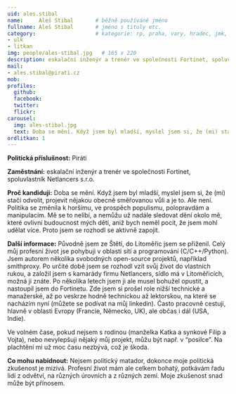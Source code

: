 ```yaml
---
uid: ales.stibal
name:     Aleš Stibal	  	# běžně používáné jméno
fullname: Aleš Stibal	  	# jméno s tituly etc.
category:                 	# kategorie: rp, praha, vary, hradec, jmk, senat
- ulk
- litkan
img: people/ales-stibal.jpg   # 165 x 220
description: eskalační inženýr a trenér ve společnosti Fortinet, spoluvlastník Netlancers s.r.o.
mail:
- ales.stibal@pirati.cz
mob:
profiles:
  github:
  facebook:
  twitter: 
  flickr:
carousel:
  img: ales-stibal.jpg
  text: Doba se mění. Když jsem byl mladší, myslel jsem si, že (mi) stačí odvolit, projevit nějakou obecně směřovanou vůli a je to. Ale není. Politika se změnila k horšímu, ve prospěch populismu, polopravdám a manipulacím. Mě se to nelíbí, a nemůžu už nadále sledovat dění okolo mě, které ovlivní budoucnost mých dětí, aniž bych neměl pocit, že jsem mohl udělat více. Proto jsem se rozhodl se aktivně zapojit.
ordlitkan: 1
---
```

**Politická příslušnost:** Piráti
 
**Zaměstnání:** eskalační inženýr a trenér ve společnosti Fortinet, spoluvlastník Netlancers s.r.o.
 
**Proč kandiduji:** Doba se mění. Když jsem byl mladší, myslel jsem si, že (mi) stačí odvolit, projevit nějakou obecně směřovanou vůli a je to. Ale není. Politika se změnila k horšímu, ve prospěch populismu, polopravdám a manipulacím. Mě se to nelíbí, a nemůžu už nadále sledovat dění okolo mě, které ovlivní budoucnost mých dětí, aniž bych neměl pocit, že jsem mohl udělat více. Proto jsem se rozhodl se aktivně zapojit.
 
**Další informace:** Původně jsem ze Štětí, do Litoměřic jsem se přiženil. Celý můj profesní život jse pohybuji v oblasti sítí a programování (C/C++/Python). Jsem autorem několika svobodných open-source projektů, například smithproxy.
Po určité době jsem se rozhodl vzít svůj život do vlastních rukou, a založil jsem s kamarády firmu Netlancers, sídlo má v Litoměřicích, možná ji znáte. Po několika letech jsem ji ale musel bohužel opustit, a nastoupil jsem do Fortinetu.
Zde jsem si prošel role nižší technické a manažerské, až po veskrze hodně technickou až lektorskou, na které se nacházím nyní (můžete se podívat na můj linkedin). Často pracovně cestuji, hlavně v oblasti Evropy (Francie, Německo, UK), ale občas i dál (USA, Indie). 


Ve volném čase, pokud nejsem s rodinou (manželka Katka a synkové Filip a Vojta), nebo nevylepšuji nějaký můj projekt, můžu být např. v “posilce”. Na plachtění mi už moc času nezbývá, což je škoda.

**Co mohu nabídnout:** Nejsem politický matador, dokonce moje politická zkušenost je mizivá. Profesní život mám ale celkem bohatý, potkávám řadu lidí z odvětví, na různých úrovních a z různých zemí. Moje zkušenost snad může být přínosem.

